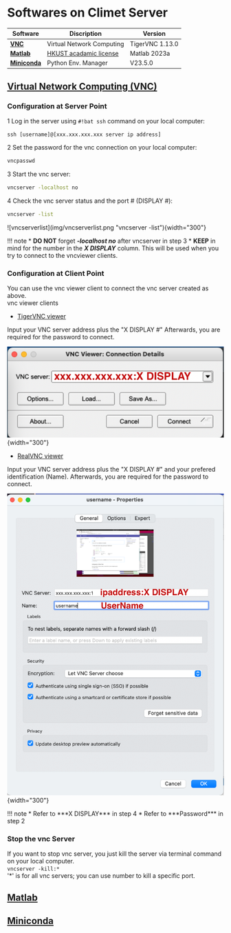 # Softwares on Climet Server

| Software     | Discription   | Version    |
| ------------ | ------------- | ------------ |
| [**VNC**](#vnc)| Virtual Network Computing| TigerVNC 1.13.0 |
| [**Matlab**](#matlab)| [HKUST acadamic license](https://download.ust.hk/apps/site/info/matlab2023a.html)  | Matlab 2023a |
| [**Miniconda**](#miniconda)| Python Env. Manager | V23.5.0 |

## [Virtual Network Computing (VNC)](#vnc)

### Configuration at Server Point
1 Log in the server using `#!bat ssh` command on your local computer:

```{ .yaml .no-copy}
ssh [username]@[xxx.xxx.xxx.xxx server ip address]
```

2 Set the password for the vnc connection on your local computer:

```bat 
vncpasswd
```

3 Start the vnc server:

```bat
vncserver -localhost no 
```

4 Check the vnc server status and the port # (DISPLAY #):

```bat
vncserver -list
```

<div class="result" markdown>
![vncserverlist](img/vncserverlist.png "vncserver -list"){width="300"} 
</div>

!!! note
    * **DO NOT** forget ***-localhost no*** after vncserver in step 3
    * **KEEP** in mind for the number in the ***X DISPLAY*** column.
      This will be used when you try to connect to the vncviewer clients.


### Configuration at Client Point

You can use the vnc viewer client to connect the vnc server created as above. <br>
vnc viewer clients <br>

+ [TigerVNC viewer](https://tigervnc.org)
<div class="grid" markdown>
Input your VNC server address plus the "X DISPLAY #"
Afterwards, you are required for the password to connect.

![tigervncviewer](img/tigervnc.png "tigervncviewer"){width="300"}
</div>

+ [RealVNC viewer](https://www.realvnc.com/en/)
<div class="grid" markdown>
Input your VNC server address plus the "X DISPLAY #" and your prefered
identification (Name). Afterwards, you are required for the password to connect.

![realvncviewer](img/realvnc.png "realvncvncviewer"){width="300"}
</div>
!!! note 
    * Refer to ***X DISPLAY*** in step 4 
    * Refer to ***Password*** in step 2


### Stop the vnc Server
If you want to stop vnc server, you just kill the server via terminal command on your local computer. <br>
`vncserver -kill:*` <br>
'*' is for all vnc servers; you can use number to kill a specific port.

        
## [Matlab](#matlab)

## [Miniconda](#miniconda)
